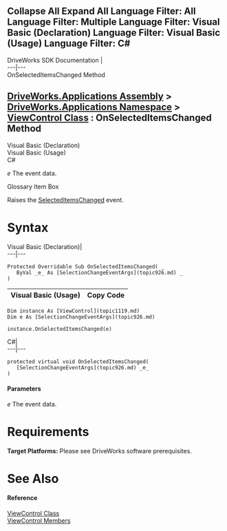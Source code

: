 Collapse All Expand All Language Filter: All  Language Filter: Multiple  Language Filter: Visual Basic (Declaration) Language Filter: Visual Basic (Usage) Language Filter: C#  
---  
DriveWorks SDK Documentation  |   
---|---  
OnSelectedItemsChanged Method   
  
[DriveWorks.Applications Assembly](topic13.md) > [DriveWorks.Applications Namespace](topic16.md) > [ViewControl Class](topic1119.md) : OnSelectedItemsChanged Method  
---  
  
Visual Basic (Declaration)    
Visual Basic (Usage)    
C# 

_e_
    The event data.

Glossary Item Box

Raises the [SelectedItemsChanged](topic1153.md) event. 

# Syntax

Visual Basic (Declaration)|   
---|---  
      
    
    Protected Overridable Sub OnSelectedItemsChanged( _
       ByVal _e_ As [SelectionChangeEventArgs](topic926.md) _
    )   
  
Visual Basic (Usage)| Copy Code  
---|---  
      
    
    Dim instance As [ViewControl](topic1119.md)
    Dim e As [SelectionChangeEventArgs](topic926.md)
     
    instance.OnSelectedItemsChanged(e)  
  
C#|   
---|---  
      
    
    protected virtual void OnSelectedItemsChanged( 
       [SelectionChangeEventArgs](topic926.md) _e_
    )  
  
#### Parameters

 _e_
    The event data.

# Requirements

**Target Platforms:** Please see DriveWorks software prerequisites.

# See Also

#### Reference

[ViewControl Class](topic1119.md)   
[ViewControl Members](topic1120.md)



